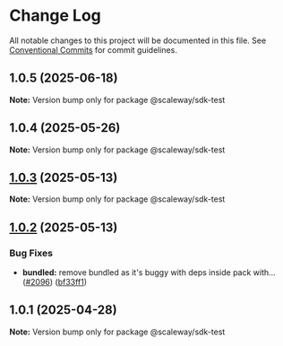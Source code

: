 # Change Log

All notable changes to this project will be documented in this file.
See [Conventional Commits](https://conventionalcommits.org) for commit guidelines.

## 1.0.5 (2025-06-18)

**Note:** Version bump only for package @scaleway/sdk-test

## 1.0.4 (2025-05-26)

**Note:** Version bump only for package @scaleway/sdk-test

## [1.0.3](https://github.com/scaleway/scaleway-sdk-js/compare/@scaleway/sdk-test@1.0.2...@scaleway/sdk-test@1.0.3) (2025-05-13)

**Note:** Version bump only for package @scaleway/sdk-test

## [1.0.2](https://github.com/scaleway/scaleway-sdk-js/compare/@scaleway/sdk-test@1.0.1...@scaleway/sdk-test@1.0.2) (2025-05-13)

### Bug Fixes

- **bundled:** remove bundled as it's buggy with deps inside pack with… ([#2096](https://github.com/scaleway/scaleway-sdk-js/issues/2096)) ([bf33ff1](https://github.com/scaleway/scaleway-sdk-js/commit/bf33ff1f9cdd951add94817dac27239c86ef5437))

## 1.0.1 (2025-04-28)

**Note:** Version bump only for package @scaleway/sdk-test
